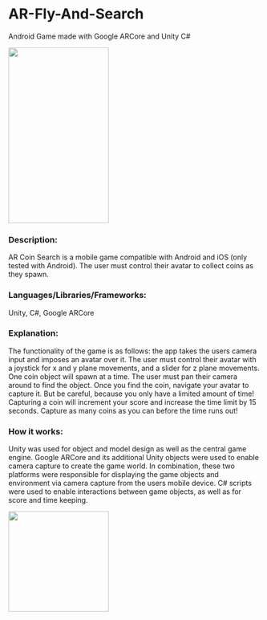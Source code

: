 # AR-Fly-And-Search
Android Game made with Google ARCore and Unity C#

<img src="https://lucasgigliozzi.com/wp-content/uploads/2019/11/arflyandsearchpic-145x300.png" width="200" height="350" />

### Description: 
AR Coin Search is a mobile game compatible with Android and iOS (only tested with Android). The user must control their avatar to collect coins as they spawn. 

### Languages/Libraries/Frameworks: 
Unity, C#, Google ARCore

### Explanation: 
The functionality of the game is as follows: the app takes the users camera input and imposes an avatar over it. The user must control their avatar with a joystick for x and y plane movements, and a slider for z plane movements. One coin object will spawn at a time. The user must pan their camera around to find the object. Once you find the coin, navigate your avatar to capture it. But be careful, because you only have a limited amount of time! Capturing a coin will increment your score and increase the time limit by 15 seconds. Capture as many coins as you can before the time runs out!

### How it works:
Unity was used for object and model design as well as the central game engine. Google ARCore and its additional Unity objects were used to enable camera capture to create the game world. In combination, these two platforms were responsible for displaying the game objects and environment via camera capture from the users mobile device. C# scripts were used to enable interactions between game objects, as well as for score and time keeping. 

<img src="https://lucasgigliozzi.com/wp-content/uploads/2019/11/argamedragon.gif" width="200" height="200" />
